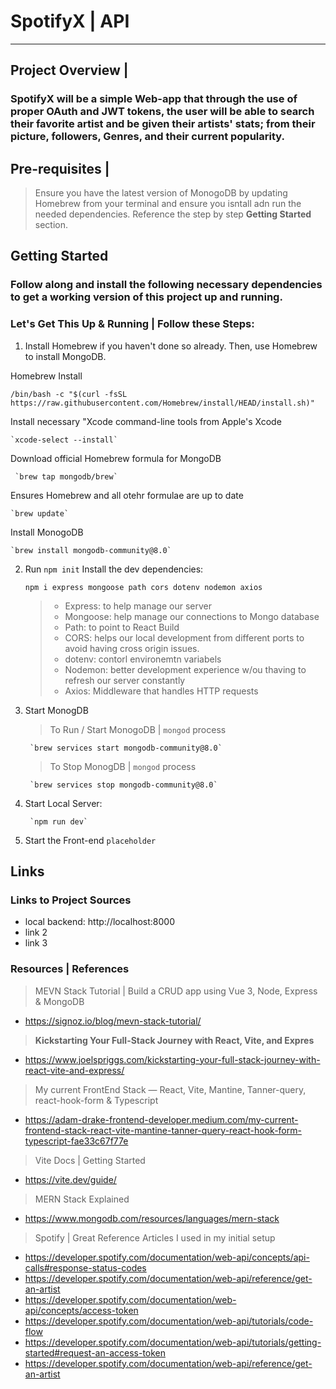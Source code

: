 # SpotifyX | API
--- 

## Project Overview | 
### SpotifyX will be a simple Web-app that through the use of proper OAuth and JWT tokens, the user will be able to search their favorite artist and be given their artists' stats; from their picture, followers, Genres, and their current popularity. 

## Pre-requisites | 

> Ensure you have the latest version of MonogoDB by updating Homebrew from your terminal and ensure you isntall adn run the needed dependencies. Reference the step by step **Getting Started** section. 

## Getting Started

### Follow along and install the following necessary dependencies to get a working version of this project up and running. 


### Let's Get This Up & Running | Follow these Steps: 

1. Install Homebrew if you haven't done so already. Then, use Homebrew to install MongoDB.

Homebrew Install

	/bin/bash -c "$(curl -fsSL https://raw.githubusercontent.com/Homebrew/install/HEAD/install.sh)"

Install necessary "Xcode command-line tools from Apple's Xcode 

	`xcode-select --install`

Download official Homebrew formula for MongoDB  

  	 `brew tap mongodb/brew`

Ensures Homebrew and all otehr formulae are up to date
    
    `brew update`
 
Install MonogoDB 

    `brew install mongodb-community@8.0`

2. Run `npm init`
Install the dev dependencies:

	`npm i express mongoose path cors dotenv nodemon axios`
   
   
   > - Express: to help manage our server
   > - Mongoose: help manage our connections to Mongo database
   > - Path: to point to React Build
   > - CORS: helps our local development from different ports to avoid having cross origin issues.
   > - dotenv: contorl environemtn variabels
   > - Nodemon: better development experience w/ou thaving to refresh our server constantly
   > - Axios: Middleware that handles HTTP requests
   
3. Start MonogDB

   > To Run / Start MonogoDB | `mongod` process
   	
		`brew services start mongodb-community@8.0`

   > To Stop MonogDB | `mongod` process

		`brew services stop mongodb-community@8.0`
4. Start Local Server:

   		`npm run dev`
6. Start the Front-end
		`placeholder`

## Links 
### Links to Project Sources  

- local backend: http://localhost:8000
- link 2 <placeholder>
- link 3 <placeholder>
### Resources | References

> MEVN Stack Tutorial | Build a CRUD app using Vue 3, Node, Express & MongoDB
- https://signoz.io/blog/mevn-stack-tutorial/


> **Kickstarting Your Full-Stack Journey with React, Vite, and Expres**
- https://www.joelspriggs.com/kickstarting-your-full-stack-journey-with-react-vite-and-express/


> My current FrontEnd Stack — React, Vite, Mantine, Tanner-query, react-hook-form & Typescript
- https://adam-drake-frontend-developer.medium.com/my-current-frontend-stack-react-vite-mantine-tanner-query-react-hook-form-typescript-fae33c67f77e


> Vite Docs | Getting Started
- https://vite.dev/guide/

> MERN Stack Explained
- https://www.mongodb.com/resources/languages/mern-stack

> Spotify | Great Reference Articles I used in my initial setup
 - https://developer.spotify.com/documentation/web-api/concepts/api-calls#response-status-codes
 - https://developer.spotify.com/documentation/web-api/reference/get-an-artist
 - https://developer.spotify.com/documentation/web-api/concepts/access-token
 - https://developer.spotify.com/documentation/web-api/tutorials/code-flow
 - https://developer.spotify.com/documentation/web-api/tutorials/getting-started#request-an-access-token
 - https://developer.spotify.com/documentation/web-api/reference/get-an-artist

